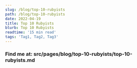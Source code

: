 ```yaml
---
slug: /blog/top-10-rubyists
path: /blog/top-10-rubyists
date: 2022-04-19
title: Top 10 Rubyists
blurb: Top 10 Rubyists
readtime: '15 min read'
tags: 'Tag1, Tag2, Tag3'
---
```

### Find me at: src/pages/blog/top-10-rubyists/top-10-rubyists.md